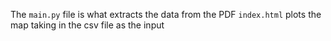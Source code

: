 The `main.py` file is what extracts the data from the PDF
`index.html` plots the map taking in the csv file as the input
